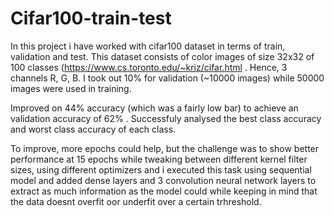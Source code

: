 # Cifar100-train-test

In this project i have worked with cifar100 dataset in terms of train, validation  and test. This dataset consists of color images of size 32x32 of 100 classes (https://www.cs.toronto.edu/~kriz/cifar.html . Hence, 3 channels R, G, B. I took out 10% for validation (~10000 images) while 50000 images were used in training.

Improved on 44% accuracy (which was a fairly low bar) to achieve an validation accuracy of 62% . Successfuly analysed the  best class accuracy and worst class accuracy of each class. 

To improve, more epochs could help, but the challenge was to  show better performance at 15 epochs while tweaking between different kernel filter sizes, using different optimizers and i executed this task using sequential model and added dense layers and 3 convolution neural network layers to extract as much information as the model could while keeping in mind that the data doesnt overfit oor underfit over a certain trhreshold.

